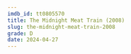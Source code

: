 ```yaml
---
imdb_id: tt0805570
title: The Midnight Meat Train (2008)
slug: the-midnight-meat-train-2008
grade: D
date: 2024-04-27
---
```



